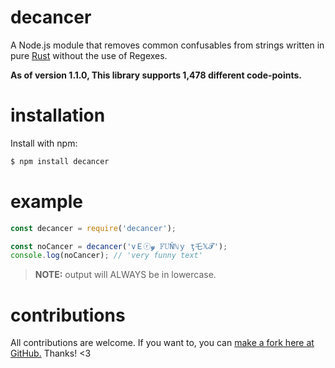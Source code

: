 # decancer
A Node.js module that removes common confusables from strings written in pure [Rust](https://rust-lang.org) without the use of Regexes.

__**As of version 1.1.0, This library supports 1,478 different code-points.**__

# installation
Install with npm:
```bash
$ npm install decancer
```

# example
```js
const decancer = require('decancer');

const noCancer = decancer('vＥⓡ𝔂 𝔽𝕌Ňℕｙ ţ乇𝕏𝓣');
console.log(noCancer); // 'very funny text'
```
> **NOTE:** output will ALWAYS be in lowercase.

# contributions
All contributions are welcome. If you want to, you can [make a fork here at GitHub.](https://github.com/vierofernando/decancer/fork) Thanks! &lt;3